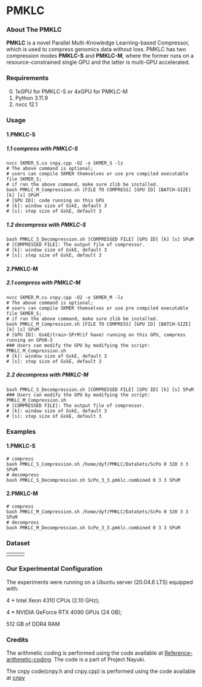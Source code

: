 # PMKLC

### About The PMKLC

**PMKLC** is a novel Parallel Multi-Knowledge Learning-based Compressor, which is used to compress  genomics data without loss. PMKLC has two compression modes **PMKLC-S** and **PMKLC-M**, where the former runs on a resource-constrained single GPU and the latter is multi-GPU accelerated.

### Requirements

0. 1xGPU for PMKLC-S or 4xGPU for PMKLC-M
1. Python 3.11.9
2. nvcc 12.1

### Usage

#### 1.PMKLC-S

##### 1.1 compress with PMKLC-S

```shell
nvcc SKMER_S.cu cnpy.cpp -O2 -o SKMER_S -lz
# The above command is optional; 
# users can compile SKMER themselves or use pre compiled executable file SKMER_S;
# if run the above command, make sure zlib be installed.
bash PMKLC_M_Compression.sh [FILE TO COMPRESS] [GPU ID] [BATCH-SIZE] [k] [s] SPuM
# [GPU ID]: code running on this GPU
# [k]: window size of GskE, default 3
# [s]: step size of GskE, default 3
```

##### 1.2 decompress with PMKLC-S

```shell
bash PMKLC_S_Decompression.sh [COMPRESSED FILE] [GPU ID] [k] [s] SPuM
# [COMPRESSED FILE]: The output file of compressor.
# [k]: window size of GskE, default 3
# [s]: step size of GskE, default 3
```

#### 2.PMKLC-M

##### 2.1 compress with PMKLC-M

```shell
nvcc SKMER_M.cu cnpy.cpp -O2 -o SKMER_M -lz
# The above command is optional; 
# users can compile SKMER themselves or use pre compiled executable file SKMER_S;
# if run the above command, make sure zlib be installed.
bash PMKLC_M_Compression.sh [FILE TO COMPRESS] [GPU ID] [BATCH-SIZE] [k] [s] SPuM
# [GPU ID]: GskE/train-SPrM(if have) running on this GPU, compress running on GPU0-3
### Users can modify the GPU by modifying the script: PMKLC_M_Compression.sh
# [k]: window size of GskE, default 3
# [s]: step size of GskE, default 3
```

##### 2.2 decompress with PMKLC-M

```shell
bash PMKLC_S_Decompression.sh [COMPRESSED FILE] [GPU ID] [k] [s] SPuM
### Users can modify the GPU by modifying the script: PMKLC_M_Compression.sh
# [COMPRESSED FILE]: The output file of compressor.
# [k]: window size of GskE, default 3
# [s]: step size of GskE, default 3
```

### Examples

#### 1.PMKLC-S

```shell
# compress
bash PMKLC_S_Compression.sh /home/dyf/PMKLC/DataSets/ScPo 0 320 3 3 SPuM
# decompress
bash PMKLC_S_Decompression.sh ScPo_3_3.pmklc.combined 0 3 3 SPuM
```

#### 2.PMKLC-M

```shell
# compress
bash PMKLC_M_Compression.sh /home/dyf/PMKLC/DataSets/ScPo 0 320 3 3 SPuM
# decompress
bash PMKLC_M_Decompression.sh ScPo_3_3.pmklc.combined 0 3 3 SPuM
```

### Dataset

|      |      |      |
| ---- | ---- | ---- |
|      |      |      |



### Our Experimental Configuration

The experiments were running on a Ubuntu server (20.04.6 LTS) equipped with:

4 * Intel Xeon 4310 CPUs (2.10 GHz);

4 * NVIDIA GeForce RTX 4090 GPUs (24 GB);

512 GB of DDR4 RAM

### Credits

The arithmetic coding is performed using the code available at [Reference-arithmetic-coding](https://github.com/nayuki/Reference-arithmetic-coding). The code is a part of Project Nayuki.

The cnpy code(cnpy.h and cnpy.cpp) is performed using the code available at [cnpy](https://github.com/rogersce/cnpy)
